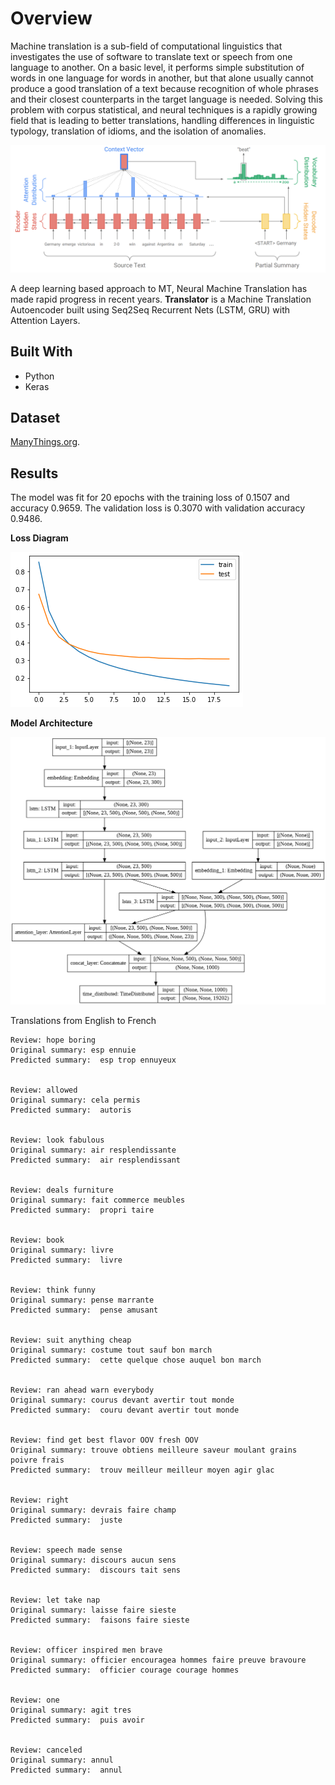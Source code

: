 # Overview


Machine translation is a sub-field of computational linguistics that investigates the use of software to translate text or speech from one language to another. On a basic level, it performs simple substitution of words in one language for words in another, but that alone usually cannot produce a good translation of a text because recognition of whole phrases and their closest counterparts in the target language is needed. Solving this problem with corpus statistical, and neural techniques is a rapidly growing field that is leading to better translations, handling differences in linguistic typology, translation of idioms, and the isolation of anomalies.

![Seq2Seq Attention RNN](seq2seq-attn.png)

A deep learning based approach to MT, Neural Machine Translation has made rapid progress in recent years. **Translator** is a Machine Translation Autoencoder built using Seq2Seq Recurrent Nets (LSTM, GRU) with Attention Layers.

## Built With

- Python
- Keras

## Dataset

[ManyThings.org](http://www.manythings.org/anki/).


## Results
The model was fit for 20 epochs with the training loss of 0.1507 and accuracy 0.9659.
The validation loss is  0.3070 with validation accuracy 0.9486.

**Loss Diagram**

![Loss Diagram](mlt1.png)

**Model Architecture**

![Model Architecture](mlt.png)


Translations from English to French
```
Review: hope boring 
Original summary: esp ennuie 
Predicted summary:  esp trop ennuyeux


Review: allowed 
Original summary: cela permis 
Predicted summary:  autoris


Review: look fabulous 
Original summary: air resplendissante 
Predicted summary:  air resplendissant


Review: deals furniture 
Original summary: fait commerce meubles 
Predicted summary:  propri taire


Review: book 
Original summary: livre 
Predicted summary:  livre


Review: think funny 
Original summary: pense marrante 
Predicted summary:  pense amusant


Review: suit anything cheap 
Original summary: costume tout sauf bon march 
Predicted summary:  cette quelque chose auquel bon march


Review: ran ahead warn everybody 
Original summary: courus devant avertir tout monde 
Predicted summary:  couru devant avertir tout monde


Review: find get best flavor OOV fresh OOV 
Original summary: trouve obtiens meilleure saveur moulant grains poivre frais 
Predicted summary:  trouv meilleur meilleur moyen agir glac


Review: right 
Original summary: devrais faire champ 
Predicted summary:  juste


Review: speech made sense 
Original summary: discours aucun sens 
Predicted summary:  discours tait sens


Review: let take nap 
Original summary: laisse faire sieste 
Predicted summary:  faisons faire sieste


Review: officer inspired men brave 
Original summary: officier encouragea hommes faire preuve bravoure 
Predicted summary:  officier courage courage hommes


Review: one 
Original summary: agit tres 
Predicted summary:  puis avoir


Review: canceled 
Original summary: annul 
Predicted summary:  annul
```


